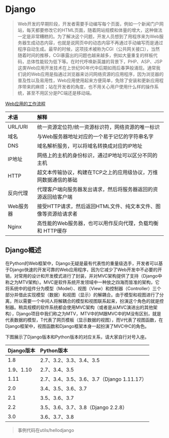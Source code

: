 # Django

> Web开发的早期阶段，开发者需要手动编写每个页面，例如一个新闻门户网站，每天都要修改它的HTML页面，随着网站规模和体量的增大，这种做法一定是非常糟糕的。为了解决这个问题，开发人员想到了用程序来为Web服务器生成动态内容，也就是说网页中的动态内容不再通过手动编写而是通过程序自动生成。最早的时候，这项技术被称为CGI（公共网关接口），当然随着时间的推移，CGI暴露出的问题也越来越多，例如大量重复的样板代码，总体性能较为低下等。在时代呼唤新英雄的背景下，PHP、ASP、JSP这类Web应用开发技术在上世纪90年代中后期如雨后春笋般涌现。通常我们说的Web应用是指通过浏览器来访问网络资源的应用程序，因为浏览器的普及性以及易用性，Web应用使用起来方便简单，免除了安装和更新应用程序带来的麻烦；站在开发者的角度，也不用关心用户使用什么样的操作系统，甚至不用区分是PC端还是移动端。

[Web应用的工作流程](https://github.com/jackfrued/Python-100-Days/blob/master/Day41-55/res/web-application.png)

|术语	| 解释 |
| :-----| :---- |
| URL/URI	| 统一资源定位符/统一资源标识符，网络资源的唯一标识
| 域名	| 与Web服务器地址对应的一个易于记忆的字符串名字
| DNS	| 域名解析服务，可以将域名转换成对应的IP地址
| IP地址	| 网络上的主机的身份标识，通过IP地址可以区分不同的主机
| HTTP	| 超文本传输协议，构建在TCP之上的应用级协议，万维网数据通信的基础
| 反向代理	| 代理客户端向服务器发出请求，然后将服务器返回的资源返回给客户端
| Web服务器	| 接受HTTP请求，然后返回HTML文件、纯文本文件、图像等资源给请求者
| Nginx	| 高性能的Web服务器，也可以用作反向代理，负载均衡 和 HTTP缓存


## Django概述
在Python的Web框架中，Django无疑是最有代表性的重量级选手，开发者可以基于Django快速的开发可靠的Web应用程序，因为它减少了Web开发中不必要的开销，对常用的设计和开发模式进行了封装，并对MVC架构提供了支持（Django中称之为MTV架构）。MVC是软件系统开发领域中一种放之四海而皆准的架构，它将系统中的组件分为模型（Model）、视图（View）和控制器（Controller）三个部分并借此实现模型（数据）和视图（显示）的解耦合。由于模型和视图进行了分离，所以需要一个中间人将解耦合的模型和视图联系起来，扮演这个角色的就是控制器。稍具规模的软件系统都会使用MVC架构（或者是从MVC演进出的其他架构），Django项目中我们称之为MTV，MTV中的M跟MVC中的M没有区别，就是代表数据的模型，T代表了网页模板（显示数据的视图），而V代表了视图函数，在Django框架中，视图函数和Django框架本身一起扮演了MVC中C的角色。

下图展示了Django版本和Python版本的对应关系，请大家自行对号入座。

| Django版本 |	Python版本 |
| :-----| :---- |
|1.8	       | 2.7、3.2、3.3、3.4、3.5
|1.9、1.10	 | 2.7、3.4、3.5
|1.11	       | 2.7、3.4、3.5、3.6、3.7（Django 1.11.17）
|2.0	       | 3.4、3.5、3.6、3.7
|2.1	       | 3.5、3.6、3.7
|2.2	       | 3.5、3.6、3.7、3.8（Django 2.2.8）
|3.0	       | 3.6、3.7、3.8

> 事例代码在utils/hellodjango
